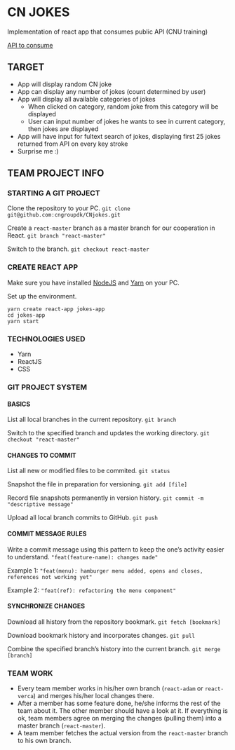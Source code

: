 # CN JOKES
Implementation of react app that consumes public API (CNU training)

[API to consume](https://api.chucknorris.io/)

## TARGET

* App will display random CN joke
* App can display any number of jokes (count determined by user)
* App will display all available categories of jokes
  * When clicked on category, random joke from this category will be displayed
  * User can input number of jokes he wants to see in current category, then jokes are displayed
* App will have input for fultext search of jokes, displaying first 25 jokes returned from API on every key stroke
* Surprise me :)

## TEAM PROJECT INFO
### STARTING A GIT PROJECT

Clone the repository to your PC.
  ```git clone git@github.com:cngroupdk/CNjokes.git```

Create a `react-master` branch as a master branch for our cooperation in React.
  ```git branch "react-master"```

Switch to the branch.
  ```git checkout react-master```

### CREATE REACT APP

Make sure you have installed [NodeJS](https://nodejs.org/en/) and [Yarn](https://yarnpkg.com/lang/en/docs/install/#windows-stable) on your PC.

Set up the environment.
  ```
  yarn create react-app jokes-app
  cd jokes-app
  yarn start
  ```

### TECHNOLOGIES USED

* Yarn
* ReactJS
* CSS

### GIT PROJECT SYSTEM
#### BASICS
List all local branches in the current repository.
```git branch```

Switch to the specified branch and updates the working directory.
```git checkout "react-master"```

#### CHANGES TO COMMIT
List all new or modified files to be commited.
```git status```

Snapshot the file in preparation for versioning.
```git add [file]```

Record file snapshots permanently in version history.
```git commit -m "descriptive message"```

Upload all local branch commits to GitHub.
```git push```

#### COMMIT MESSAGE RULES
Write a commit message using this pattern to keep the one’s activity easier to understand.
```"feat(feature-name): changes made"```

Example 1:
```"feat(menu): hamburger menu added, opens and closes, references not working yet"```

Example 2:
```"feat(ref): refactoring the menu component"```


#### SYNCHRONIZE CHANGES
Download all history from the repository bookmark.
```git fetch [bookmark]```

Download bookmark history and incorporates changes.
```git pull```

Combine the specified branch’s history into the current branch.
```git merge [branch]```

### TEAM WORK
* Every team member works in his/her own branch (`react-adam` or `react-verca`) and merges his/her local changes there.
* After a member has some feature done, he/she informs the rest of the team about it. The other member should have a look at it. If everything is ok, team members agree on merging the changes (pulling them) into a master branch (`react-master`).
* A team member fetches the actual version from the `react-master` branch to his own branch.